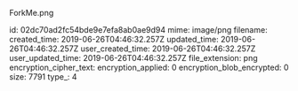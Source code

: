 ForkMe.png

id: 02dc70ad2fc54bde9e7efa8ab0ae9d94
mime: image/png
filename: 
created_time: 2019-06-26T04:46:32.257Z
updated_time: 2019-06-26T04:46:32.257Z
user_created_time: 2019-06-26T04:46:32.257Z
user_updated_time: 2019-06-26T04:46:32.257Z
file_extension: png
encryption_cipher_text: 
encryption_applied: 0
encryption_blob_encrypted: 0
size: 7791
type_: 4
